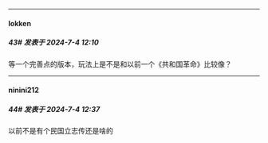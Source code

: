 ﻿
*****

####  lokken  
##### 43#       发表于 2024-7-4 12:10

等一个完善点的版本，玩法上是不是和以前一个《共和国革命》比较像？


*****

####  ninini212  
##### 44#       发表于 2024-7-4 12:37

以前不是有个民国立志传还是啥的

